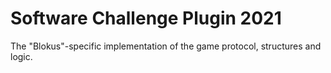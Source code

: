 # Software Challenge Plugin 2021
The "Blokus"-specific implementation of the game protocol, structures and logic.
